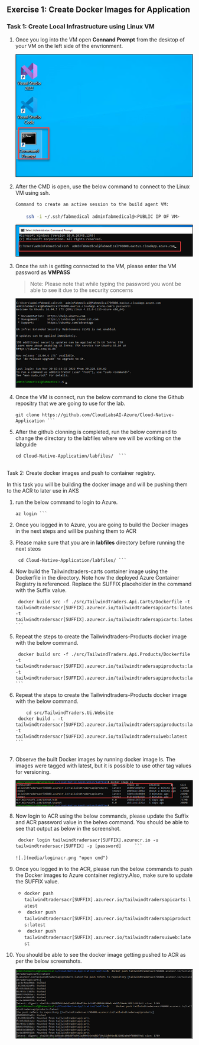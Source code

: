 ## Exercise 1: Create Docker Images for Application



### Task 1: Create Local Infrastructure using Linux VM

1. Once you log into the VM open **Connand Prompt** from the desktop of your VM on the left side of the envrionment.

    ![.](media/cmd.png "open cmd")
    
1. After the CMD is open, use the below command to connect to the Linux VM using ssh.

    
   ```bash
   Command to create an active session to the build agent VM:

       ssh -i ~/.ssh/fabmedical adminfabmedical@<PUBLIC IP OF VM>
   ```
   
   ![.](media/sshvm.png "open cmd")
   
1. Once the ssh is getting connected to the VM, please enter the VM password as **VMPASS**
   > Note: Please note that while typing the password you wont be able to see it due to the security concerns

    ![.](media/connectedvm.png "open cmd")
    
1. Once the VM is connect, run the below command to clone the Github repositry that we are going to use for the lab.

    ``` 
    git clone https://github.com/CloudLabsAI-Azure/Cloud-Native-Application ```
    
1. After the github clonning is completed, run the below command to change the directory to the labfiles where we will be working on the labguide
    
    ```
    cd Cloud-Native-Application/labfiles/  ```


Task 2: Create docker images and push to container registry.

In this task you will be building the docker image and will be pushing them to the ACR to later use in AKS

1. run the below command to login to Azure.

    ``` 
    az login ```

1. Once you logged in to Azure, you are going to build the Docker images in the next steps and will be pushing them to ACR

1. Please make sure that you are in **labfiles** directory before running the next steos

    ```
     cd Cloud-Native-Application/labfiles/ ```
    
1. Now build the  Tailwindtraders-carts container image using the Dockerfile in the directory. Note how the deployed Azure Container Registry is referenced. Replace the SUFFIX placeholder in the command with the Suffix value.

    ```
     docker build src -f ./src/TailwindTraders.Api.Carts/Dockerfile -t tailwindtradersacr[SUFFIX].azurecr.io/tailwindtradersapicarts:latest -t tailwindtradersacr[SUFFIX].azurecr.io/tailwindtradersapicarts:latest ```
    
1. Repeat the steps to create the Tailwindtraders-Products docker image with the below command.

    ```
     docker build src -f ./src/TailwindTraders.Api.Products/Dockerfile -t tailwindtradersacr[SUFFIX].azurecr.io/tailwindtradersapiproducts:latest -t tailwindtradersacr[SUFFIX].azurecr.io/tailwindtradersapiproducts:latest  ```

1. Repeat the steps to create the Tailwindtraders-Products docker image with the below command.

    ```
        cd src/TailwindTraders.Ui.Website
     docker build . -t tailwindtradersacr[SUFFIX].azurecr.io/tailwindtradersapiproducts:latest -t tailwindtradersacr[SUFFIX].azurecr.io/tailwindtradersuiweb:latest  ```
    
    
1. Observe the built Docker images by running docker image ls. The images were tagged with latest, but it is possible to use other tag values for versioning.

    ![.](media/dockerimages.png "open cmd")
    
1. Now login to ACR using the below commands, please update the Suffix and ACR password value in the belwo command. You should be able to see that output as below in the screenshot.

    ```
     docker login tailwindtradersacr[SUFFIX].azurecr.io -u tailwindtradersacr[SUFFIX] -p [password]     ```

   ![.](media/loginacr.png "open cmd")

1. Once you logged in to the ACR, please run the below commands to push the Docker images to Azure container registry.Also, make sure to update the SUFFIX value.

   *   ``` docker push tailwindtradersacr[SUFFIX].azurecr.io/tailwindtradersapicarts:latest ```
   *  ```  docker push tailwindtradersacr[SUFFIX].azurecr.io/tailwindtradersapiproducts:latest ```
   *  ```  docker push tailwindtradersacr[SUFFIX].azurecr.io/tailwindtradersuiweb:latest ```
    
1. You should be able to see the docker image getting pushed to ACR as per the below screenshots. 
    
    ![.](media/dockerpushed.png "open cmd")
    

